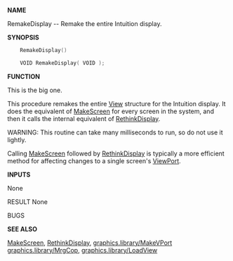 
**NAME**

RemakeDisplay -- Remake the entire Intuition display.

**SYNOPSIS**

```c
    RemakeDisplay()

    VOID RemakeDisplay( VOID );

```
**FUNCTION**

This is the big one.

This procedure remakes the entire [View](_OOBX) structure for the
Intuition display.  It does the equivalent of [MakeScreen](_ORRX) for
every screen in the system, and then it calls the internal
equivalent of [RethinkDisplay](_ORTB).

WARNING:  This routine can take many milliseconds to run, so
do not use it lightly.

Calling [MakeScreen](_ORRX) followed by [RethinkDisplay](_ORTB) is typically
a more efficient method for affecting changes to a single
screen's [ViewPort](_OOBX).

**INPUTS**

None

RESULT
None

BUGS

**SEE ALSO**

[MakeScreen](_ORRX), [RethinkDisplay](_ORTB), [graphics.library/MakeVPort](MakeVPort)
[graphics.library/MrgCop](MrgCop), [graphics.library/LoadView](LoadView)
